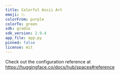 ```yaml
---
title: Colorful Ascii Art
emoji: 📉
colorFrom: purple
colorTo: green
sdk: gradio
sdk_version: 2.9.4
app_file: app.py
pinned: false
license: mit
---
```


Check out the configuration reference at https://huggingface.co/docs/hub/spaces#reference
